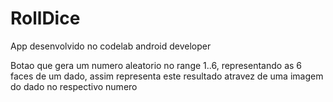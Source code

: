 # RollDice
App desenvolvido no codelab android developer

Botao que gera um numero aleatorio no range 1..6, representando as 6 faces de um dado, assim representa este resultado atravez de uma imagem do dado no respectivo numero
